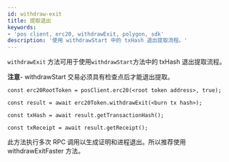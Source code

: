 ```yaml
---
id: withdraw-exit
title: 提取退出
keywords:
- 'pos client, erc20, withdrawExit, polygon, sdk'
description: '使用 withdrawStart 中的 txHash 退出提取流程。'
---
```


`withdrawExit` 方法可用于使用`withdrawStart`方法中的 txHash 退出提取流程。

**注意**- withdrawStart 交易必须具有检查点后才能退出提取。

```
const erc20RootToken = posClient.erc20(<root token address>, true);

const result = await erc20Token.withdrawExit(<burn tx hash>);

const txHash = await result.getTransactionHash();

const txReceipt = await result.getReceipt();

```


此方法执行多次 RPC 调用以生成证明和进程退出。所以推荐使用 withdrawExitFaster 方法。
>

